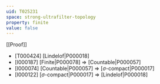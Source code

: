 ```yaml
---
uid: T025231
space: strong-ultrafilter-topology
property: finite
value: false
---
```

[[Proof]]

* [T000424] [Lindelof|P000018]
* [I000187] [Finite|P000078] => [Countable|P000057]
* [I000074] [Countable|P000057] => [$\sigma$-compact|P000017]
* [I000122] [$\sigma$-compact|P000017] => [Lindelof|P000018]

